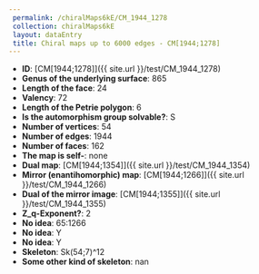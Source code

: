 ```yaml
--- 
 permalink: /chiralMaps6kE/CM_1944_1278 
 collection: chiralMaps6kE
 layout: dataEntry
 title: Chiral maps up to 6000 edges - CM[1944;1278]
---
```


- **ID**: [CM[1944;1278]]({{ site.url }}/test/CM_1944_1278)
- **Genus of the underlying surface**: 865
- **Length of the face**: 24
- **Valency**: 72
- **Length of the Petrie polygon**: 6
- **Is the automorphism group solvable?**: S
- **Number of vertices**: 54
- **Number of edges**: 1944
- **Number of faces**: 162
- **The map is self-**: none
- **Dual map**: [CM[1944;1354]]({{ site.url }}/test/CM_1944_1354)
- **Mirror (enantihomorphic) map**: [CM[1944;1266]]({{ site.url }}/test/CM_1944_1266)
- **Dual of the mirror image**: [CM[1944;1355]]({{ site.url }}/test/CM_1944_1355)
- **Z_q-Exponent?**: 2
- **No idea**:  65:1266
- **No idea**: Y
- **No idea**: Y
- **Skeleton**: Sk(54;7)^12
- **Some other kind of skeleton**: nan
